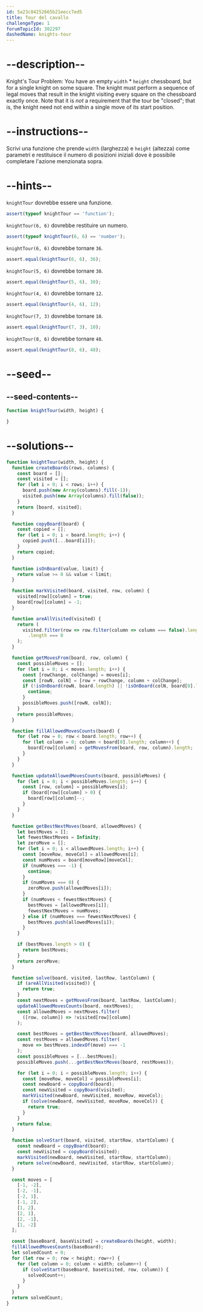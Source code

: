 ```yaml
---
id: 5a23c84252665b21eecc7ed5
title: Tour del cavallo
challengeType: 1
forumTopicId: 302297
dashedName: knights-tour
---
```


# --description--

Knight's Tour Problem: You have an empty `width` \* `height` chessboard, but for a single knight on some square. The knight must perform a sequence of legal moves that result in the knight visiting every square on the chessboard exactly once. Note that it is *not* a requirement that the tour be "closed"; that is, the knight need not end within a single move of its start position.

# --instructions--

Scrivi una funzione che prende `width` (larghezza) e `height` (altezza) come parametri e restituisce il numero di posizioni iniziali dove è possibile completare l'azione menzionata sopra.

# --hints--

`knightTour` dovrebbe essere una funzione.

```js
assert(typeof knightTour == 'function');
```

`knightTour(6, 6)` dovrebbe restituire un numero.

```js
assert(typeof knightTour(6, 6) == 'number');
```

`knightTour(6, 6)` dovrebbe tornare `36`.

```js
assert.equal(knightTour(6, 6), 36);
```

`knightTour(5, 6)` dovrebbe tornare `30`.

```js
assert.equal(knightTour(5, 6), 30);
```

`knightTour(4, 6)` dovrebbe tornare `12`.

```js
assert.equal(knightTour(4, 6), 12);
```

`knightTour(7, 3)` dovrebbe tornare `10`.

```js
assert.equal(knightTour(7, 3), 10);
```

`knightTour(8, 6)` dovrebbe tornare `48`.

```js
assert.equal(knightTour(8, 6), 48);
```

# --seed--

## --seed-contents--

```js
function knightTour(width, height) {

}
```

# --solutions--

```js
function knightTour(width, height) {
  function createBoards(rows, columns) {
    const board = [];
    const visited = [];
    for (let i = 0; i < rows; i++) {
      board.push(new Array(columns).fill(-1));
      visited.push(new Array(columns).fill(false));
    }
    return [board, visited];
  }

  function copyBoard(board) {
    const copied = [];
    for (let i = 0; i < board.length; i++) {
      copied.push([...board[i]]);
    }
    return copied;
  }

  function isOnBoard(value, limit) {
    return value >= 0 && value < limit;
  }

  function markVisited(board, visited, row, column) {
    visited[row][column] = true;
    board[row][column] = -1;
  }

  function areAllVisited(visited) {
    return (
      visited.filter(row => row.filter(column => column === false).length !== 0)
        .length === 0
    );
  }

  function getMovesFrom(board, row, column) {
    const possibleMoves = [];
    for (let i = 0; i < moves.length; i++) {
      const [rowChange, colChange] = moves[i];
      const [rowN, colN] = [row + rowChange, column + colChange];
      if (!isOnBoard(rowN, board.length) || !isOnBoard(colN, board[0].length)) {
        continue;
      }
      possibleMoves.push([rowN, colN]);
    }
    return possibleMoves;
  }

  function fillAllowedMovesCounts(board) {
    for (let row = 0; row < board.length; row++) {
      for (let column = 0; column < board[0].length; column++) {
        board[row][column] = getMovesFrom(board, row, column).length;
      }
    }
  }

  function updateAllowedMovesCounts(board, possibleMoves) {
    for (let i = 0; i < possibleMoves.length; i++) {
      const [row, column] = possibleMoves[i];
      if (board[row][column] > 0) {
        board[row][column]--;
      }
    }
  }

  function getBestNextMoves(board, allowedMoves) {
    let bestMoves = [];
    let fewestNextMoves = Infinity;
    let zeroMove = [];
    for (let i = 0; i < allowedMoves.length; i++) {
      const [moveRow, moveCol] = allowedMoves[i];
      const numMoves = board[moveRow][moveCol];
      if (numMoves === -1) {
        continue;
      }
      if (numMoves === 0) {
        zeroMove.push(allowedMoves[i]);
      }
      if (numMoves < fewestNextMoves) {
        bestMoves = [allowedMoves[i]];
        fewestNextMoves = numMoves;
      } else if (numMoves === fewestNextMoves) {
        bestMoves.push(allowedMoves[i]);
      }
    }

    if (bestMoves.length > 0) {
      return bestMoves;
    }
    return zeroMove;
  }

  function solve(board, visited, lastRow, lastColumn) {
    if (areAllVisited(visited)) {
      return true;
    }
    const nextMoves = getMovesFrom(board, lastRow, lastColumn);
    updateAllowedMovesCounts(board, nextMoves);
    const allowedMoves = nextMoves.filter(
      ([row, column]) => !visited[row][column]
    );

    const bestMoves = getBestNextMoves(board, allowedMoves);
    const restMoves = allowedMoves.filter(
      move => bestMoves.indexOf(move) === -1
    );
    const possibleMoves = [...bestMoves];
    possibleMoves.push(...getBestNextMoves(board, restMoves));

    for (let i = 0; i < possibleMoves.length; i++) {
      const [moveRow, moveCol] = possibleMoves[i];
      const newBoard = copyBoard(board);
      const newVisited = copyBoard(visited);
      markVisited(newBoard, newVisited, moveRow, moveCol);
      if (solve(newBoard, newVisited, moveRow, moveCol)) {
        return true;
      }
    }
    return false;
  }

  function solveStart(board, visited, startRow, startColumn) {
    const newBoard = copyBoard(board);
    const newVisited = copyBoard(visited);
    markVisited(newBoard, newVisited, startRow, startColumn);
    return solve(newBoard, newVisited, startRow, startColumn);
  }

  const moves = [
    [-1, -2],
    [-2, -1],
    [-2, 1],
    [-1, 2],
    [1, 2],
    [2, 1],
    [2, -1],
    [1, -2]
  ];

  const [baseBoard, baseVisited] = createBoards(height, width);
  fillAllowedMovesCounts(baseBoard);
  let solvedCount = 0;
  for (let row = 0; row < height; row++) {
    for (let column = 0; column < width; column++) {
      if (solveStart(baseBoard, baseVisited, row, column)) {
        solvedCount++;
      }
    }
  }
  return solvedCount;
}
```
